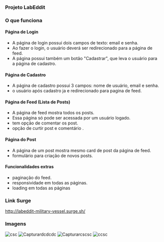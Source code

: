

### Projeto LabEddit

### O que funciona
#### Página de Login 

- A página de login possui dois campos de texto: email e senha.
- Ao fazer o login, o usuário deverá ser redirecionado para a página de feed.
- A página possui também um botão "Cadastrar", que leva o usuário para a página de cadastro.

#### Página de Cadastro

- A página de cadastro possui 3 campos: nome de usuário, email e senha.
- o usuário após cadastro ja e redirecionado para pagina de feed.

#### Página de Feed (Lista de Posts)

- A página de feed  mostra todos os posts.
- Essa página só pode ser acessada por um usuário logado.
- tem opção de comentar os post.
- opção de curtir post e comentário .

#### Página do Post

- A página de um post mostra mesmo card de post da página de feed.
- formulário para criação de novos posts.

#### Funcionalidades extras

- paginação do feed.
- responsividade em todas as páginas.
- loading em todas as páginas



### Link Surge 
http://labeddit-military-vessel.surge.sh/

### Imagens
![csc](https://user-images.githubusercontent.com/102987283/182044788-cc5230fe-9317-4776-9707-c1151a3e2eeb.PNG)
![Capturardcdcdc](https://user-images.githubusercontent.com/102987283/182044790-6968a0a9-e792-4c31-bc59-c048fc0b7807.PNG)
![Capturarcscsc](https://user-images.githubusercontent.com/102987283/182044791-3586e55e-2669-4e87-bbd8-707344f3739c.PNG)
![ccsc](https://user-images.githubusercontent.com/102987283/182044792-00ea0442-b4ba-4c8d-9671-7759366cccb0.PNG)

